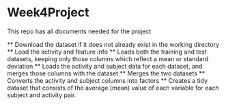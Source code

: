 # Week4Project
This repo has all documents needed for the project


** Download the dataset if it does not already exist in the working directory
** Load the activity and feature info
** Loads both the training and test datasets, keeping only those columns which reflect a mean or standard deviation
** Loads the activity and subject data for each dataset, and merges those columns with the dataset
** Merges the two datasets
** Converts the activity and subject columns into factors
** Creates a tidy dataset that consists of the average (mean) value of each variable for each subject and activity pair.
